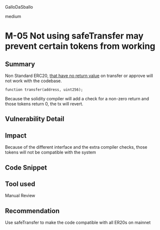 GalloDaSballo

medium

# M-05 Not using safeTransfer may prevent certain tokens from working

## Summary

Non Standard ERC20, [that have no return value](https://github.com/d-xo/weird-erc20#missing-return-values) on transfer or approve will not work with the codebase.

`function transfer(address, uint256);`

Because the solidity compiler will add a check for a non-zero return and those tokens return 0, the tx will revert.

## Vulnerability Detail

## Impact

Because of the different interface and the extra compiler checks, those tokens will not be compatible with the system

## Code Snippet

## Tool used

Manual Review

## Recommendation

Use safeTransfer to make the code compatible with all ER20s on mainnet

